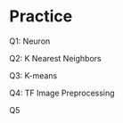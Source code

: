 # Practice  
Q1: Neuron                                          
               
Q2: K Nearest Neighbors        
                          
Q3: K-means                           
         
Q4: TF Image Preprocessing                       
        
Q5       
